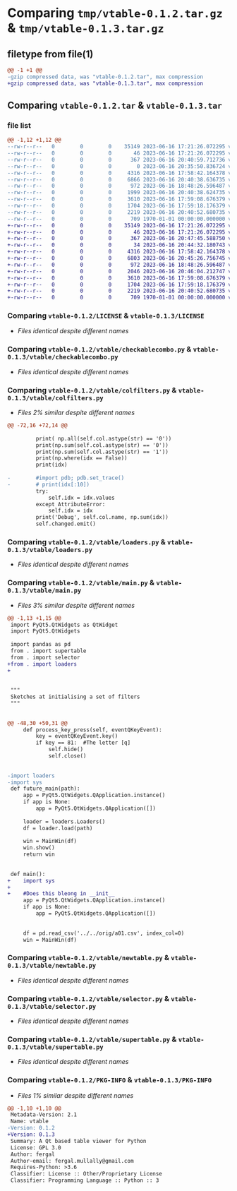 # Comparing `tmp/vtable-0.1.2.tar.gz` & `tmp/vtable-0.1.3.tar.gz`

## filetype from file(1)

```diff
@@ -1 +1 @@
-gzip compressed data, was "vtable-0.1.2.tar", max compression
+gzip compressed data, was "vtable-0.1.3.tar", max compression
```

## Comparing `vtable-0.1.2.tar` & `vtable-0.1.3.tar`

### file list

```diff
@@ -1,12 +1,12 @@
--rw-r--r--   0        0        0    35149 2023-06-16 17:21:26.072295 vtable-0.1.2/LICENSE
--rw-r--r--   0        0        0       46 2023-06-16 17:21:26.072295 vtable-0.1.2/README.md
--rw-r--r--   0        0        0      367 2023-06-16 20:40:59.712736 vtable-0.1.2/pyproject.toml
--rw-r--r--   0        0        0        0 2023-06-16 20:35:50.836724 vtable-0.1.2/vtable/__init__.py
--rw-r--r--   0        0        0     4316 2023-06-16 17:58:42.164378 vtable-0.1.2/vtable/checkablecombo.py
--rw-r--r--   0        0        0     6866 2023-06-16 20:40:38.636735 vtable-0.1.2/vtable/colfilters.py
--rw-r--r--   0        0        0      972 2023-06-16 18:48:26.596487 vtable-0.1.2/vtable/loaders.py
--rw-r--r--   0        0        0     1999 2023-06-16 20:40:38.624735 vtable-0.1.2/vtable/main.py
--rw-r--r--   0        0        0     3610 2023-06-16 17:59:08.676379 vtable-0.1.2/vtable/newtable.py
--rw-r--r--   0        0        0     1704 2023-06-16 17:59:18.176379 vtable-0.1.2/vtable/selector.py
--rw-r--r--   0        0        0     2219 2023-06-16 20:40:52.680735 vtable-0.1.2/vtable/supertable.py
--rw-r--r--   0        0        0      709 1970-01-01 00:00:00.000000 vtable-0.1.2/PKG-INFO
+-rw-r--r--   0        0        0    35149 2023-06-16 17:21:26.072295 vtable-0.1.3/LICENSE
+-rw-r--r--   0        0        0       46 2023-06-16 17:21:26.072295 vtable-0.1.3/README.md
+-rw-r--r--   0        0        0      367 2023-06-16 20:47:45.588750 vtable-0.1.3/pyproject.toml
+-rw-r--r--   0        0        0       34 2023-06-16 20:44:32.180743 vtable-0.1.3/vtable/__init__.py
+-rw-r--r--   0        0        0     4316 2023-06-16 17:58:42.164378 vtable-0.1.3/vtable/checkablecombo.py
+-rw-r--r--   0        0        0     6803 2023-06-16 20:45:26.756745 vtable-0.1.3/vtable/colfilters.py
+-rw-r--r--   0        0        0      972 2023-06-16 18:48:26.596487 vtable-0.1.3/vtable/loaders.py
+-rw-r--r--   0        0        0     2046 2023-06-16 20:46:04.212747 vtable-0.1.3/vtable/main.py
+-rw-r--r--   0        0        0     3610 2023-06-16 17:59:08.676379 vtable-0.1.3/vtable/newtable.py
+-rw-r--r--   0        0        0     1704 2023-06-16 17:59:18.176379 vtable-0.1.3/vtable/selector.py
+-rw-r--r--   0        0        0     2219 2023-06-16 20:40:52.680735 vtable-0.1.3/vtable/supertable.py
+-rw-r--r--   0        0        0      709 1970-01-01 00:00:00.000000 vtable-0.1.3/PKG-INFO
```

### Comparing `vtable-0.1.2/LICENSE` & `vtable-0.1.3/LICENSE`

 * *Files identical despite different names*

### Comparing `vtable-0.1.2/vtable/checkablecombo.py` & `vtable-0.1.3/vtable/checkablecombo.py`

 * *Files identical despite different names*

### Comparing `vtable-0.1.2/vtable/colfilters.py` & `vtable-0.1.3/vtable/colfilters.py`

 * *Files 2% similar despite different names*

```diff
@@ -72,16 +72,14 @@
 
         print( np.all(self.col.astype(str) == '0'))
         print(np.sum(self.col.astype(str) == '0'))
         print(np.sum(self.col.astype(str) == '1'))
         print(np.where(idx == False))
         print(idx)
 
-        #import pdb; pdb.set_trace()
-        # print(idx[:10])
         try:
             self.idx = idx.values
         except AttributeError:
             self.idx = idx
         print('Debug', self.col.name, np.sum(idx))
         self.changed.emit()
```

### Comparing `vtable-0.1.2/vtable/loaders.py` & `vtable-0.1.3/vtable/loaders.py`

 * *Files identical despite different names*

### Comparing `vtable-0.1.2/vtable/main.py` & `vtable-0.1.3/vtable/main.py`

 * *Files 3% similar despite different names*

```diff
@@ -1,13 +1,15 @@
 import PyQt5.QtWidgets as QtWidget
 import PyQt5.QtWidgets
 
 import pandas as pd
 from . import supertable
 from . import selector
+from . import loaders
+
 
 
 """
 Sketches at initialising a set of filters 
 """
 
 
@@ -48,30 +50,31 @@
     def process_key_press(self, eventQKeyEvent):
         key = eventQKeyEvent.key()
         if key == 81:  #The letter [q]
             self.hide()
             self.close()
 
 
-import loaders
-import sys
 def future_main(path):
     app = PyQt5.QtWidgets.QApplication.instance()
     if app is None:
         app = PyQt5.QtWidgets.QApplication([])
 
     loader = loaders.Loaders()
     df = loader.load(path)
 
     win = MainWin(df)
     win.show()
     return win
 
 
 def main():
+    import sys
+
+    #Does this bleong in __init__
     app = PyQt5.QtWidgets.QApplication.instance()
     if app is None:
         app = PyQt5.QtWidgets.QApplication([])
 
 
     df = pd.read_csv('../../orig/a01.csv', index_col=0)
     win = MainWin(df)
```

### Comparing `vtable-0.1.2/vtable/newtable.py` & `vtable-0.1.3/vtable/newtable.py`

 * *Files identical despite different names*

### Comparing `vtable-0.1.2/vtable/selector.py` & `vtable-0.1.3/vtable/selector.py`

 * *Files identical despite different names*

### Comparing `vtable-0.1.2/vtable/supertable.py` & `vtable-0.1.3/vtable/supertable.py`

 * *Files identical despite different names*

### Comparing `vtable-0.1.2/PKG-INFO` & `vtable-0.1.3/PKG-INFO`

 * *Files 1% similar despite different names*

```diff
@@ -1,10 +1,10 @@
 Metadata-Version: 2.1
 Name: vtable
-Version: 0.1.2
+Version: 0.1.3
 Summary: A Qt based table viewer for Python
 License: GPL 3.0
 Author: fergal
 Author-email: fergal.mullally@gmail.com
 Requires-Python: >3.6
 Classifier: License :: Other/Proprietary License
 Classifier: Programming Language :: Python :: 3
```

